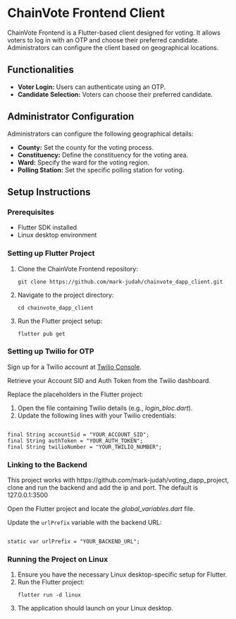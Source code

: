 <!DOCTYPE html>
<html>

<body>

<h1>ChainVote Frontend Client</h1>

<p>ChainVote Frontend is a Flutter-based client designed for voting. It allows voters to log in with an OTP and choose their preferred candidate. Administrators can configure the client based on geographical locations.</p>

<h2>Functionalities</h2>
<ul>
  <li><strong>Voter Login:</strong> Users can authenticate using an OTP.</li>
  <li><strong>Candidate Selection:</strong> Voters can choose their preferred candidate.</li>
</ul>

<h2>Administrator Configuration</h2>
<p>Administrators can configure the following geographical details:</p>
<ul>
  <li><strong>County:</strong> Set the county for the voting process.</li>
  <li><strong>Constituency:</strong> Define the constituency for the voting area.</li>
  <li><strong>Ward:</strong> Specify the ward for the voting region.</li>
  <li><strong>Polling Station:</strong> Set the specific polling station for voting.</li>
</ul>

<h2>Setup Instructions</h2>

<h3>Prerequisites</h3>
<ul>
  <li>Flutter SDK installed</li>
  <li>Linux desktop environment</li>
</ul>

<h3>Setting up Flutter Project</h3>
<ol>
  <li>Clone the ChainVote Frontend repository:
    <pre><code>git clone https://github.com/mark-judah/chainvote_dapp_client.git</code></pre>
  </li>
  <li>Navigate to the project directory:
    <pre><code>cd chainvote_dapp_client</code></pre>
  </li>
  <li>Run the Flutter project setup:
    <pre><code>flutter pub get</code></pre>
  </li>
</ol>

<h3>Setting up Twilio for OTP</h3>
<p>Sign up for a Twilio account at <a href="https://www.twilio.com/console" target="_blank">Twilio Console</a>.</p>

<p>Retrieve your Account SID and Auth Token from the Twilio dashboard.</p>

<p>Replace the placeholders in the Flutter project:</p>
<ol>
  <li>Open the file containing Twilio details (e.g., <em>login_bloc.dart</em>).</li>
  <li>Update the following lines with your Twilio credentials:</li>
</ol>
<pre><code>
final String accountSid = "YOUR_ACCOUNT_SID";
final String authToken = "YOUR_AUTH_TOKEN";
final String twilioNumber = "YOUR_TWILIO_NUMBER";
</code></pre>

<h3>Linking to the Backend</h3>
<p>This project works with https://github.com/mark-judah/voting_dapp_project, clone and run the backend and add the ip and port. The default is 127.0.0.1:3500</p>

<p>Open the Flutter project and locate the <em>global_variables.dart</em> file.</p>

<p>Update the <code>urlPrefix</code> variable with the backend URL:</p>
<pre><code>
static var urlPrefix = "YOUR_BACKEND_URL";
</code></pre>

<h3>Running the Project on Linux</h3>
<ol>
  <li>Ensure you have the necessary Linux desktop-specific setup for Flutter.</li>
  <li>Run the Flutter project:
    <pre><code>flutter run -d linux</code></pre>
  </li>
  <li>The application should launch on your Linux desktop.</li>
</ol>
</body>
</html>

